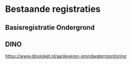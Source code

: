 Bestaande registraties
======================

Basisregistratie Ondergrond
---------------------------

DINO
----

https://www.dinoloket.nl/aanleveren-grondwatermonitoring
